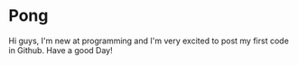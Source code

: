 # Pong
Hi guys, I'm new at programming and I'm very excited to post my first code in Github. Have a good Day!
